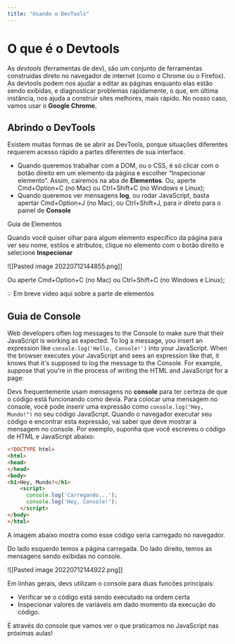 ```yaml
---
title: "Usando o DevTools"
---
```


# O que é o Devtools

As _devtools_ (ferramentas de dev), são um conjunto de ferramentas construídas direto no navegador de internet (como o Chrome ou o Firefox). As devtools podem nos ajudar a editar as páginas enquanto elas estão sendo exibidas, e diagnosticar problemas rapidamente, o que, em última instância, nos ajuda a construir sites melhores, mais rápido. No nosso caso, vamos usar o **Google Chrome.**

## Abrindo o DevTools

Existem muitas formas de se abrir as DevTools, porque situações diferentes requerem acesso rápido a partes diferentes de sua interface.

-   Quando queremos trabalhar com a DOM, ou o CSS, é só clicar com o botão direito em um elemento da página e escolher “Inspecionar elemento”. Assim, cairemos na aba de **Elementos**. Ou, aperte Cmd+Option+C (no Mac) ou Ctrl+Shift+C (no Windows e Linux);
-   Quando queremos ver mensagens **log**, ou rodar JavaScript, basta apertar Cmd+Option+J (no Mac), ou Ctrl+Shift+J, para ir direto para o painel de **Console**

Guia de Elementos

Quando você quiser olhar para algum elemento específico da página para ver seu nome, estilos e atributos, clique no elemento com o botão direito e selecione **Inspecionar**

![[Pasted image 20220712144855.png]]

Ou aperte Cmd+Option+C (no Mac) ou Ctrl+Shift+C (no Windows e Linux);

<aside> 💡 Em breve vídeo aqui sobre a parte de elementos

</aside>

## Guia de Console

Web developers often log messages to the Console to make sure that their JavaScript is working as expected. To log a message, you insert an expression like `console.log('Hello, Console!')` into your JavaScript. When the browser executes your JavaScript and sees an expression like that, it knows that it's supposed to log the message to the Console. For example, suppose that you're in the process of writing the HTML and JavaScript for a page:

Devs frequentemente usam mensagens no **console** para ter certeza de que o código está funcionando como devia. Para colocar uma mensagem no console, você pode inserir uma expressão como `console.log("Hey, Mundo!")` no seu código JavaScript. Quando o navegador executar seu código e encontrar esta expressão, vai saber que deve mostrar a mensagem no console. Por exemplo, suponha que você escreveu o código de HTML e JavaScript abaixo:

```html
<!DOCTYPE html>
<html>
<head>
</head>
<body>
<h1>Hey, Mundo!</h1>
    <script>
      console.log('Carregando...');
      console.log('Hey, Console!');
    </script>
</body>
</html>
```

A imagem abaixo mostra como esse código seria carregado no navegador.

Do lado esquerdo temos a página carregada. Do lado direito, temos as mensagens sendo exibidas no console.

![[Pasted image 20220712144922.png]]

Em linhas gerais, devs utilizam o console para duas funcões principais:

-   Verificar se o código está sendo executado na ordem certa
-   Inspecionar valores de variáveis em dado momento da execução do código.

É através do console que vamos ver o que praticamos no JavaScript nas próximas aulas!